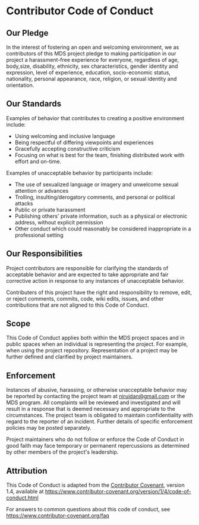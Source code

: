 # Contributor Code of Conduct

## Our Pledge


In the interest of fostering an open and welcoming environment, we as
contributors of this MDS project pledge to making participation in our project a harassment-free experience for everyone, regardless of age, body,size, disability, ethnicity, sex characteristics, gender identity and expression,
level of experience, education, socio-economic status, nationality, personal
appearance, race, religion, or sexual identity and orientation.

## Our Standards

Examples of behavior that contributes to creating a positive environment
include:

* Using welcoming and inclusive language
* Being respectful of differing viewpoints and experiences
* Gracefully accepting constructive criticism
* Focusing on what is best for the team, finishing distributed work with effort and on-time.


Examples of unacceptable behavior by participants include:

* The use of sexualized language or imagery and unwelcome sexual attention or
 advances
* Trolling, insulting/derogatory comments, and personal or political attacks
* Public or private harassment
* Publishing others' private information, such as a physical or electronic
 address, without explicit permission
* Other conduct which could reasonably be considered inappropriate in a
 professional setting

## Our Responsibilities

Project contributors are responsible for clarifying the standards of acceptable
behavior and are expected to take appropriate and fair corrective action in
response to any instances of unacceptable behavior.

Contributers of this project have the right and responsibility to remove, edit, or
reject comments, commits, code, wiki edits, issues, and other contributions
that are not aligned to this Code of Conduct.

## Scope

This Code of Conduct applies both within the MDS project spaces and in public spaces
when an individual is representing the project. For example, when using the project repository. Representation of a project may be
further defined and clarified by project maintainers.

## Enforcement

Instances of abusive, harassing, or otherwise unacceptable behavior may be reported by contacting the project team at niruidan@gmail.com or the MDS program. All
complaints will be reviewed and investigated and will result in a response that
is deemed necessary and appropriate to the circumstances. The project team is
obligated to maintain confidentiality with regard to the reporter of an incident.
Further details of specific enforcement policies may be posted separately.

Project maintainers who do not follow or enforce the Code of Conduct in good
faith may face temporary or permanent repercussions as determined by other
members of the project's leadership.

## Attribution

This Code of Conduct is adapted from the [Contributor Covenant][homepage], version 1.4,
available at https://www.contributor-covenant.org/version/1/4/code-of-conduct.html

[homepage]: https://www.contributor-covenant.org

For answers to common questions about this code of conduct, see
https://www.contributor-covenant.org/faq
